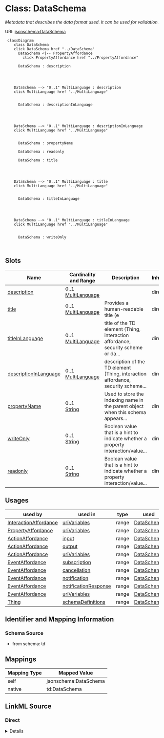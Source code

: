 

# Class: DataSchema


_Metadata that describes the data format used. It can be used for validation._





URI: [jsonschema:DataSchema](https://www.w3.org/2019/wot/json-schema#DataSchema)






```mermaid
 classDiagram
    class DataSchema
    click DataSchema href "../DataSchema"
      DataSchema <|-- PropertyAffordance
        click PropertyAffordance href "../PropertyAffordance"
      
      DataSchema : description
        
          
    
    
    DataSchema --> "0..1" MultiLanguage : description
    click MultiLanguage href "../MultiLanguage"

        
      DataSchema : descriptionInLanguage
        
          
    
    
    DataSchema --> "0..1" MultiLanguage : descriptionInLanguage
    click MultiLanguage href "../MultiLanguage"

        
      DataSchema : propertyName
        
      DataSchema : readonly
        
      DataSchema : title
        
          
    
    
    DataSchema --> "0..1" MultiLanguage : title
    click MultiLanguage href "../MultiLanguage"

        
      DataSchema : titleInLanguage
        
          
    
    
    DataSchema --> "0..1" MultiLanguage : titleInLanguage
    click MultiLanguage href "../MultiLanguage"

        
      DataSchema : writeOnly
        
      
```




<!-- no inheritance hierarchy -->


## Slots

| Name | Cardinality and Range | Description | Inheritance |
| ---  | --- | --- | --- |
| [description](description.md) | 0..1 <br/> [MultiLanguage](MultiLanguage.md) |  | direct |
| [title](title.md) | 0..1 <br/> [MultiLanguage](MultiLanguage.md) | Provides a human-readable title (e | direct |
| [titleInLanguage](titleInLanguage.md) | 0..1 <br/> [MultiLanguage](MultiLanguage.md) | title of the TD element (Thing, interaction affordance, security scheme or da... | direct |
| [descriptionInLanguage](descriptionInLanguage.md) | 0..1 <br/> [MultiLanguage](MultiLanguage.md) | description of the TD element (Thing, interaction affordance, security scheme... | direct |
| [propertyName](propertyName.md) | 0..1 <br/> [String](String.md) | Used to store the indexing name in the parent object when this schema appears... | direct |
| [writeOnly](writeOnly.md) | 0..1 <br/> [String](String.md) | Boolean value that is a hint to indicate whether a property interaction/value... | direct |
| [readonly](readonly.md) | 0..1 <br/> [String](String.md) | Boolean value that is a hint to indicate whether a property interaction/value... | direct |





## Usages

| used by | used in | type | used |
| ---  | --- | --- | --- |
| [InteractionAffordance](InteractionAffordance.md) | [uriVariables](uriVariables.md) | range | [DataSchema](DataSchema.md) |
| [PropertyAffordance](PropertyAffordance.md) | [uriVariables](uriVariables.md) | range | [DataSchema](DataSchema.md) |
| [ActionAffordance](ActionAffordance.md) | [input](input.md) | range | [DataSchema](DataSchema.md) |
| [ActionAffordance](ActionAffordance.md) | [output](output.md) | range | [DataSchema](DataSchema.md) |
| [ActionAffordance](ActionAffordance.md) | [uriVariables](uriVariables.md) | range | [DataSchema](DataSchema.md) |
| [EventAffordance](EventAffordance.md) | [subscription](subscription.md) | range | [DataSchema](DataSchema.md) |
| [EventAffordance](EventAffordance.md) | [cancellation](cancellation.md) | range | [DataSchema](DataSchema.md) |
| [EventAffordance](EventAffordance.md) | [notification](notification.md) | range | [DataSchema](DataSchema.md) |
| [EventAffordance](EventAffordance.md) | [notificationResponse](notificationResponse.md) | range | [DataSchema](DataSchema.md) |
| [EventAffordance](EventAffordance.md) | [uriVariables](uriVariables.md) | range | [DataSchema](DataSchema.md) |
| [Thing](Thing.md) | [schemaDefinitions](schemaDefinitions.md) | range | [DataSchema](DataSchema.md) |






## Identifier and Mapping Information







### Schema Source


* from schema: td





## Mappings

| Mapping Type | Mapped Value |
| ---  | ---  |
| self | jsonschema:DataSchema |
| native | td:DataSchema |





## LinkML Source

<!-- TODO: investigate https://stackoverflow.com/questions/37606292/how-to-create-tabbed-code-blocks-in-mkdocs-or-sphinx -->

### Direct

<details>
```yaml
name: DataSchema
description: Metadata that describes the data format used. It can be used for validation.
from_schema: td
rank: 1000
slots:
- description
- title
- titleInLanguage
- descriptionInLanguage
attributes:
  propertyName:
    name: propertyName
    description: Used to store the indexing name in the parent object when this schema
      appears as a property of an object schema.
    from_schema: td
    rank: 1000
    domain_of:
    - DataSchema
  writeOnly:
    name: writeOnly
    description: Boolean value that is a hint to indicate whether a property interaction/value
      is write only (=true) or not (=false).
    from_schema: td
    rank: 1000
    domain_of:
    - DataSchema
  readonly:
    name: readonly
    description: Boolean value that is a hint to indicate whether a property interaction/value
      is read only (=true) or not (=false).
    from_schema: td
    rank: 1000
    domain_of:
    - DataSchema
class_uri: jsonschema:DataSchema

```
</details>

### Induced

<details>
```yaml
name: DataSchema
description: Metadata that describes the data format used. It can be used for validation.
from_schema: td
rank: 1000
attributes:
  propertyName:
    name: propertyName
    description: Used to store the indexing name in the parent object when this schema
      appears as a property of an object schema.
    from_schema: td
    rank: 1000
    alias: propertyName
    owner: DataSchema
    domain_of:
    - DataSchema
    range: string
  writeOnly:
    name: writeOnly
    description: Boolean value that is a hint to indicate whether a property interaction/value
      is write only (=true) or not (=false).
    from_schema: td
    rank: 1000
    alias: writeOnly
    owner: DataSchema
    domain_of:
    - DataSchema
    range: string
  readonly:
    name: readonly
    description: Boolean value that is a hint to indicate whether a property interaction/value
      is read only (=true) or not (=false).
    from_schema: td
    rank: 1000
    alias: readonly
    owner: DataSchema
    domain_of:
    - DataSchema
    range: string
  description:
    name: description
    from_schema: td
    rank: 1000
    alias: description
    owner: DataSchema
    domain_of:
    - SecurityScheme
    - DataSchema
    - InteractionAffordance
    - Thing
    range: MultiLanguage
  title:
    name: title
    description: Provides a human-readable title (e.g., display a text for UI representation)
      based on a default language.
    from_schema: td
    rank: 1000
    slot_uri: td:title
    alias: title
    owner: DataSchema
    domain_of:
    - DataSchema
    - InteractionAffordance
    - Thing
    range: MultiLanguage
  titleInLanguage:
    name: titleInLanguage
    description: title of the TD element (Thing, interaction affordance, security
      scheme or data scheme) with language tag. By convention, a language tag must
      be added to the object of descriptionInLanguage. Otherwise use description.
    from_schema: td
    rank: 1000
    alias: titleInLanguage
    owner: DataSchema
    domain_of:
    - DataSchema
    - InteractionAffordance
    - Thing
    range: MultiLanguage
  descriptionInLanguage:
    name: descriptionInLanguage
    description: description of the TD element (Thing, interaction affordance, security
      scheme or data scheme) with language tag. By convention, a language tag must
      be added to the object of descriptionInLanguage. Otherwise use description.
    from_schema: td
    rank: 1000
    alias: descriptionInLanguage
    owner: DataSchema
    domain_of:
    - DataSchema
    - InteractionAffordance
    - Thing
    range: MultiLanguage
class_uri: jsonschema:DataSchema

```
</details>